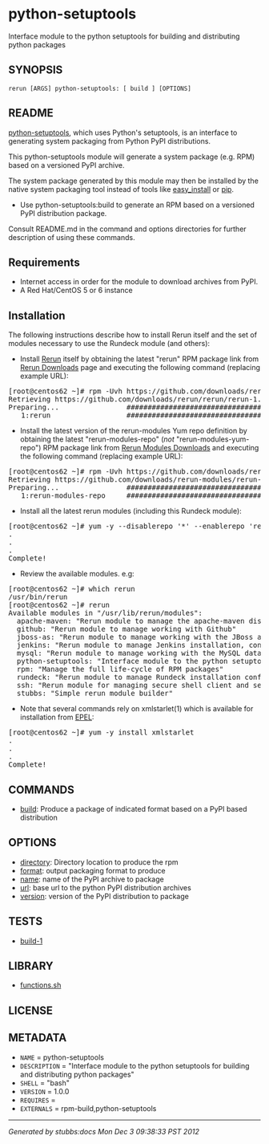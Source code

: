 # python-setuptools

Interface module to the python setuptools for building and distributing python packages

## SYNOPSIS

    rerun [ARGS] python-setuptools: [ build ] [OPTIONS]

## README

[python-setuptools](http://pypi.python.org/pypi/setuptools), which uses Python&apos;s setuptools, is an interface to generating system packaging from Python PyPI distributions.


This python-setuptools module will generate a system package (e.g. RPM) based on a versioned PyPI archive. 

The system package generated by this module may then be installed by the native system packaging tool instead of tools like 
[easy_install](http://packages.python.org/distribute/easy_install.html) or [pip](http://pypi.python.org/pypi/pip).


* Use python-setuptools:build to generate an RPM based on a versioned PyPI distribution package.

Consult README.md in the command and options directories for further description of using these commands.

Requirements
------------

* Internet access in order for the module to download archives from PyPI.
* A Red Hat/CentOS 5 or 6 instance

Installation
------------
The following instructions describe how to install Rerun itself and the set of modules necessary to use the Rundeck module (and others):

* Install [Rerun](http://rerun.github.com/rerun) itself by obtaining the latest "rerun" RPM package link from [Rerun Downloads](https://github.com/rerun/rerun/downloads) page and executing the following command (replacing example URL):
<pre>
[root@centos62 ~]# rpm -Uvh https://github.com/downloads/rerun/rerun/rerun-1.0-129.noarch.rpm
Retrieving https://github.com/downloads/rerun/rerun/rerun-1.0-129.noarch.rpm
Preparing...                ########################################### [100%]
   1:rerun                  ########################################### [100%]
</pre>

* Install the latest version of the rerun-modules Yum repo definition by obtaining the latest "rerun-modules-repo" (<i>not</i> "rerun-modules-yum-repo")  RPM package link from [Rerun Modules Downloads](https://github.com/rerun-modules/rerun-modules/downloads) and executing the following command (replacing example URL):
<pre>
[root@centos62 ~]# rpm -Uvh https://github.com/downloads/rerun-modules/rerun-modules/rerun-modules-repo-1.0-21.noarch.rpm
Retrieving https://github.com/downloads/rerun-modules/rerun-modules/rerun-modules-repo-1.0-21.noarch.rpm
Preparing...                ########################################### [100%]
   1:rerun-modules-repo     ########################################### [100%]
</pre>

* Install all the latest rerun modules (including this Rundeck module):
<pre>
[root@centos62 ~]# yum -y --disablerepo '*' --enablerepo 'rerun-modules' install '*'
.
.
.
Complete!
</pre>

* Review the available modules. e.g:
<pre>
[root@centos62 ~]# which rerun
/usr/bin/rerun
[root@centos62 ~]# rerun
Available modules in "/usr/lib/rerun/modules":
  apache-maven: "Rerun module to manage the apache-maven distribution"
  github: "Rerun module to manage working with Github"
  jboss-as: "Rerun module to manage working with the JBoss application server"
  jenkins: "Rerun module to manage Jenkins installation, configuration and operations"
  mysql: "Rerun module to manage working with the MySQL database server"
  python-setuptools: "Interface module to the python setuptools for building and distributing python packages"
  rpm: "Manage the full life-cycle of RPM packages"
  rundeck: "Rerun module to manage Rundeck installation configuration and operations"
  ssh: "Rerun module for managing secure shell client and server usage"
  stubbs: "Simple rerun module builder"
</pre>

* Note that several commands rely on xmlstarlet(1) which is available for installation from [EPEL](http://fedoraproject.org/wiki/EPEL):
<pre>
[root@centos62 ~]# yum -y install xmlstarlet
.
.
.
Complete!
</pre>

## COMMANDS

* [build](commands/build/index.html): Produce a package of indicated format based on a PyPI based distribution

## OPTIONS

* [directory](options/directory/index.html): Directory location to produce the rpm
* [format](options/format/index.html): output packaging format to produce
* [name](options/name/index.html): name of the PyPI archive to package
* [url](options/url/index.html): base url to the python PyPI distribution archives
* [version](options/version/index.html): version of the PyPI distribution to package

## TESTS

* [build-1](tests/build-1.html)

## LIBRARY

* [functions.sh](lib/functions.html)

## LICENSE



## METADATA

* `NAME` = python-setuptools
* `DESCRIPTION` = "Interface module to the python setuptools for building and distributing python packages"
* `SHELL` = "bash"
* `VERSION` = 1.0.0
* `REQUIRES` = 
* `EXTERNALS` = rpm-build,python-setuptools

----

*Generated by stubbs:docs Mon Dec  3 09:38:33 PST 2012*
